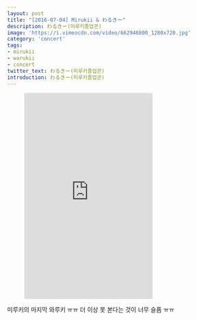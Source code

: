 ```yaml
---
layout: post
title: "[2016-07-04] Mirukii & わるきー"
description: わるきー(미루키졸업콘)
image: 'https://i.vimeocdn.com/video/662946800_1280x720.jpg'
category: 'concert'
tags:
- mirukii
- warukii
- concert
twitter_text: わるきー(미루키졸업콘)
introduction: わるきー(미루키졸업콘)
---
```

<figure class="video_container">
<iframe src="https://player.vimeo.com/video/239851005" height="480" frameborder="0" webkitallowfullscreen mozallowfullscreen allowfullscreen></iframe>
</figure>

미루키의 마지막 와루키 ㅠㅠ
더 이상 못 본다는 것이 너무 슬픔 ㅠㅠ
